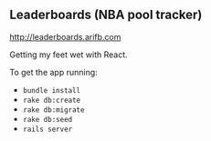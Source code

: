 ## Leaderboards (NBA pool tracker)

http://leaderboards.arifb.com

Getting my feet wet with React.

To get the app running:

- `bundle install`
- `rake db:create`
- `rake db:migrate`
- `rake db:seed`
- `rails server`
